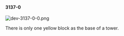 #### 3137-0
![dev-3137-0-0.png](https://github.com/lil-lab/nlvr/raw/master/nlvr/dev/images/0/dev-3137-0-0.png "dev-3137-0-0.png")

There is only one yellow block as the base of a tower.